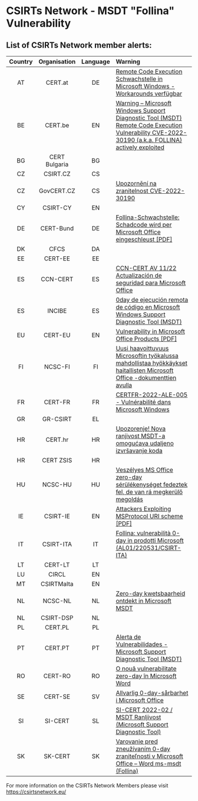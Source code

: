 # CSIRTs Network - MSDT "Follina" Vulnerability

## List of CSIRTs Network member alerts:

| Country | Organisation | Language | Warning |
| :-----: | :----------: | :------: | :------ | 
| AT | CERT.at | DE | [Remote Code Execution Schwachstelle in Microsoft Windows - Workarounds verfügbar](https://cert.at/de/warnungen/2022/5/remote-code-execution-schwachstelle-in-microsoft-windows-workarounds-verfugbar)</a> |
| BE | CERT.be | EN | [Warning – Microsoft Windows Support Diagnostic Tool (MSDT) Remote Code Execution Vulnerability CVE-2022-30190 (a.k.a. FOLLINA) actively exploited](https://www.cert.be/fr/warning-microsoft-windows-support-diagnostic-tool-msdt-remote-code-execution-vulnerability-cve-2022)|
| BG | CERT Bulgaria | BG | |
| CZ | CSIRT.CZ | CS | |
| CZ | GovCERT.CZ | CS | [Upozornění na zranitelnost CVE-2022-30190](https://www.nukib.cz/cs/infoservis/hrozby/1840-upozorneni-na-zranitelnost-cve-2022-30190/) |
| CY | CSIRT-CY | EN | |
| DE | CERT-Bund | DE | [Follina-Schwachstelle: Schadcode wird per Microsoft Office eingeschleust [PDF]](https://www.bsi.bund.de/SharedDocs/Cybersicherheitswarnungen/DE/2022/2022-224508-1032.pdf?__blob=publicationFile&v=2) |
| DK | CFCS | DA | |
| EE | CERT-EE | EE |
| ES | CCN-CERT | ES | [CCN-CERT AV 11/22 Actualización de seguridad para Microsoft Office](https://www.ccn-cert.cni.es/seguridad-al-dia/avisos-ccn-cert/11817-ccn-cert-av-11-22-actualizacion-de-seguridad-para-microsoft-office.html)|
| ES | INCIBE | ES | [0day de ejecución remota de código en Microsoft Windows Support Diagnostic Tool (MSDT)](https://www.incibe-cert.es/alerta-temprana/avisos-seguridad/0day-ejecucion-remota-codigo-microsoft-windows-support-diagnostic) |
| EU | CERT-EU | EN | [Vulnerability in Microsoft Office Products [PDF]](https://media.cert.europa.eu/static/SecurityAdvisories/2022/CERT-EU-SA2022-039.pdf) |
| FI | NCSC-FI | FI | [Uusi haavoittuvuus Microsoftin työkalussa mahdollistaa hyökkäykset haitallisten Microsoft Office -dokumenttien avulla](https://www.kyberturvallisuuskeskus.fi/en/varo_ttn_5/2021) |
| FR | CERT-FR | FR | [CERTFR-2022-ALE-005 - Vulnérabilité dans Microsoft Windows](https://www.cert.ssi.gouv.fr/alerte/CERTFR-2022-ALE-005/) |
| GR | GR-CSIRT | EL | |
| HR | CERT.hr | HR | [Upozorenje! Nova ranjivost MSDT-a omogućava udaljeno izvršavanje koda](https://www.cert.hr/upozorenje-nova-ranjivost-msdt-a-omogucava-udaljeno-izvrsavanje-koda/) |
| HR | CERT ZSIS | HR | |
| HU | NCSC-HU | HU | [Veszélyes MS Office zero-day sérülékenységet fedeztek fel, de van rá megkerülő megoldás](https://nki.gov.hu/en/it-biztonsag/hirek/veszelyes-ms-office-zero-day-serulekenyseget-fedeztek-fel/) |
| IE | CSIRT-IE | EN | [Attackers Exploiting MSProtocol URI scheme [PDF]](https://www.ncsc.gov.ie/pdfs/ms-msdt_Vulnerability.pdf) |
| IT | CSIRT-ITA | IT | [Follina: vulnerabilità 0-day in prodotti Microsoft (AL01/220531/CSIRT-ITA)](https://www.csirt.gov.it/contenuti/follina-vulnerabilita-0-day-in-prodotti-microsoft-al01-220531-csirt-ita)|
| LT | CERT-LT | LT | |
| LU | CIRCL | EN | |
| MT | CSIRTMalta | EN | |
| NL | NCSC-NL | NL | [Zero-day kwetsbaarheid ontdekt in Microsoft MSDT](https://www.ncsc.nl/actueel/advisory?id=NCSC-2022-0381) |
| NL | CSIRT-DSP | NL | |
| PL | CERT.PL | PL | |
| PT | CERT.PT | PT | [Alerta de Vulnerabilidades - Microsoft Support Diagnostic Tool (MSDT) ](https://dyn.cncs.gov.pt/pt/alerta-detalhe/art/135668/alerta-de-vulnerabilidades-microsoft-support-diagnostic-tool-msdt) |
| RO | CERT-RO | RO | [O nouă vulnerabilitate zero-day în Microsoft Word](https://dnsc.ro/citeste/vulnerabilitate-zero-day-microsoft-word-mai-2022) |
| SE | CERT-SE | SV | [Allvarlig 0-day-sårbarhet i Microsoft Office](https://www.cert.se/2022/05/allvarlig-0-day-sarbarhet-i-microsoft-office) |
| SI | SI-CERT | SL | [SI-CERT 2022-02 / MSDT Ranljivost (Microsoft Support Diagnostic Tool)](https://www.cert.si/si-cert-2022-02/)|
| SK | SK-CERT | SK | [Varovanie pred zneužívaním 0-day zraniteľnosti v Microsoft Office – Word ms-msdt (Follina)](https://www.sk-cert.sk/sk/varovanie-pred-zneuzivanim-0-day-zranitelnosti-v-microsoft-office-word-ms-msdt-follina/index.html)|

 

For more information on the CSIRTs Network Members please visit https://csirtsnetwork.eu/ 
